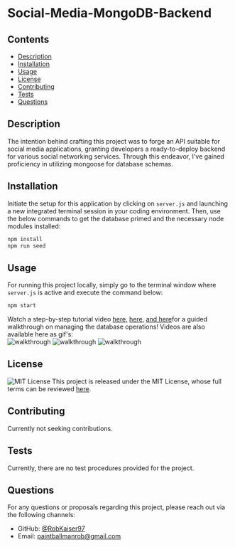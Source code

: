# Social-Media-MongoDB-Backend

## Contents
  - [Description](#description)
  - [Installation](#installation)
  - [Usage](#usage)
  - [License](#license)
  - [Contributing](#contributing)
  - [Tests](#tests)
  - [Questions](#questions)

## Description
The intention behind crafting this project was to forge an API suitable for social media applications, granting developers a ready-to-deploy backend for various social networking services. Through this endeavor, I've gained proficiency in utilizing mongoose for database schemas.

## Installation
Initiate the setup for this application by clicking on `server.js` and launching a new integrated terminal session in your coding environment. Then, use the below commands to get the database primed and the necessary node modules installed:

```bash
npm install
npm run seed
```

## Usage
For running this project locally, simply go to the terminal window where `server.js` is active and execute the command below:

```bash
npm start
```

Watch a step-by-step tutorial video [here,](https://drive.google.com/file/d/1f3HuWq1oKf-Ie9a5q56BhjzBJPixppZQ/view) [ here,](https://drive.google.com/file/d/1q8ph6vKBm9uILRpLxsd0NWB_oAlxgd58/view) [ and here](https://drive.google.com/file/d/1pbqJsGh8gzcJGElrfX408SborBoHY6o3/view)for a guided walkthrough on managing the database operations! Videos are also available here as gif's:<br>
![walkthrough](Untitled_%20Nov%204%2C%202023%207_05%20PM.gif)
![walkthrough](Untitled_%20Nov%204%2C%202023%206_50%20PM.gif)
![walkthrough](Untitled_%20Nov%204%2C%202023%206_40%20PM.gif)

## License
![MIT License](https://img.shields.io/badge/license-MIT-blue.svg)
This project is released under the MIT License, whose full terms can be reviewed [here](https://opensource.org/licenses/MIT).

## Contributing

Currently not seeking contributions.

## Tests

Currently, there are no test procedures provided for the project.

## Questions
For any questions or proposals regarding this project, please reach out via the following channels:
- GitHub: [@RobKaiser97](http://github.com/RobKaiser97)
- Email: paintballmanrob@gmail.com
